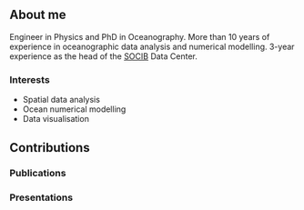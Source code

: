 ## About me

Engineer in Physics and PhD in Oceanography. More than 10 years of experience in oceanographic data analysis and numerical modelling. 3-year experience as the head of the
[SOCIB](http://socib.es/) Data Center.

### Interests

* Spatial data analysis
* Ocean numerical modelling 
* Data visualisation

## Contributions

### Publications


### Presentations 
